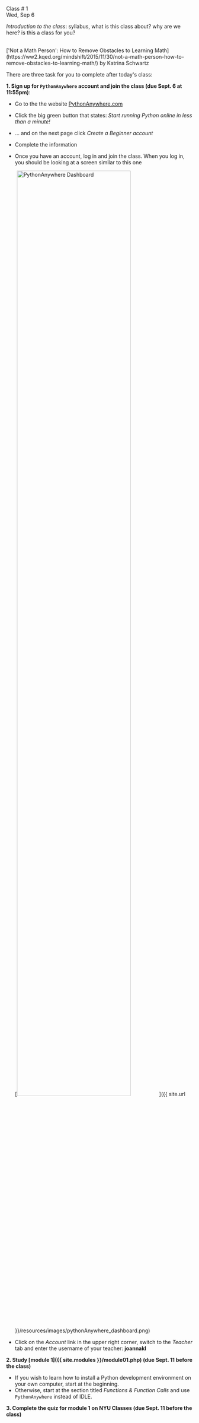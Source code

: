 

<div class="lecture1">



<div class="column_date">
<p markdown="block">

Class # 1 <br> 
Wed, Sep 6 

</p>
</div>



<div class="column_materials" >
<p markdown="block">

*Introduction to the class*: syllabus, what is this class about? why are we here? is this a class for you?

<br>
['Not a Math Person': How to Remove Obstacles to Learning Math](https://ww2.kqed.org/mindshift/2015/11/30/not-a-math-person-how-to-remove-obstacles-to-learning-math/) 
by Katrina Schwartz 


</p>
</div>



<div class="column_assign">
<p markdown="block">

There are three task for you to complete after today's class: 

**1. Sign up for `PythonAnywhere` account and join the class (due Sept. 6 at 11:55pm)**:

* Go to the the website [PythonAnywhere.com](https://www.pythonanywhere.com/)
* Click the big green button that states: *Start running Python online in less than a minute!*
* ... and on the next page click *Create a Beginner account* 
* Complete the information 
* Once you have an account, log in and join the class. When you log in, you should be looking 
at a screen similar to this one 

    [<img src="{{ site.url }}/resources/images/pythonAnywhere_dashboard.png" alt="PythonAnywhere Dashboard" style="width: 80%;"/>]({{ site.url }}/resources/images/pythonAnywhere_dashboard.png)
* Click on the *Account* link in the upper right corner, switch to the *Teacher* tab and
enter the username of your teacher: **joannakl** 


**2. Study [module 1]({{ site.modules }}/module01.php) (due Sept. 11 before the class)**

* If you wish to learn how to install a Python development environment on your own computer, start at the beginning. 
* Otherwise, start at the section titled *Functions & Function Calls* and use `PythonAnywhere` instead of IDLE. 

**3. Complete the quiz for module 1 on NYU Classes (due Sept. 11 before the class)**           


</p>
</div>

</div>
